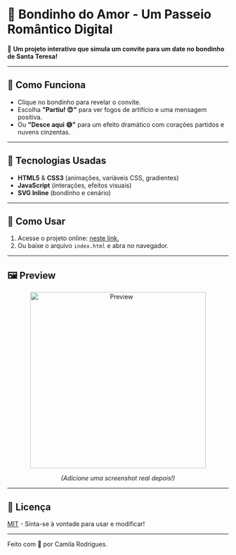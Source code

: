 # 🚋 Bondinho do Amor - Um Passeio Romântico Digital  

💛 **Um projeto interativo que simula um convite para um date no bondinho de Santa Teresa!**  

---

## 🌟 Como Funciona  
- Clique no bondinho para revelar o convite.  
- Escolha **"Partiu! 😍"** para ver fogos de artifício e uma mensagem positiva.  
- Ou **"Desce aqui 😅"** para um efeito dramático com corações partidos e nuvens cinzentas.  

---

## 🎨 Tecnologias Usadas  
- **HTML5** & **CSS3** (animações, variáveis CSS, gradientes)  
- **JavaScript** (interações, efeitos visuais)  
- **SVG Inline** (bondinho e cenário)  

---

## 🚀 Como Usar  
1. Acesse o projeto online: [neste link.](https://rmcamila.github.io/ladeira_encantada/) 
2. Ou baixe o arquivo `index.html` e abra no navegador.  

---

## 🖼️ Preview  
<div align="center">
  <img src="https://via.placeholder.com/600x400/F4D35E/333333?text=Bondinho+do+Amor" alt="Preview" width="400">
  <p><em>(Adicione uma screenshot real depois!)</em></p>
</div>

---

## 📄 Licença  
[MIT](LICENSE) - Sinta-se à vontade para usar e modificar!  

---

Feito com 💛 por Camila Rodrigues.  
